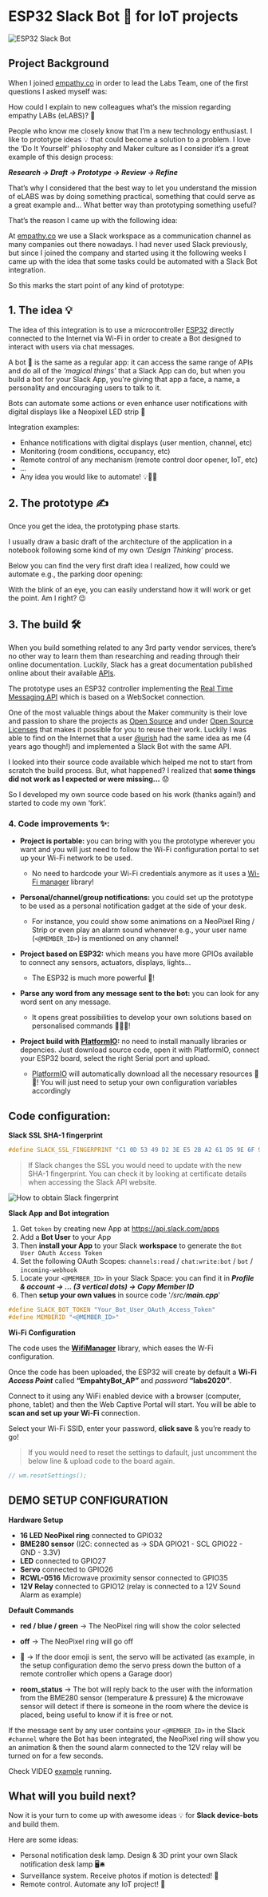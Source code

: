 # ESP32 Slack Bot 🤖 for IoT projects

![ESP32 Slack Bot](/img/Slack_bot.png)

## Project Background

When I joined [empathy.co](https://www.empathy.co/) in order to lead the Labs Team, one of the first questions I asked myself was: 

How could I explain to new colleagues what’s the mission regarding empathy LABs (eLABS)? 🤔

People who know me closely know that I’m a new technology enthusiast. I like to prototype ideas 💡 that could become a solution to a problem. I love the ‘Do It Yourself’ philosophy and Maker culture as I consider it’s a great example of this design process: 

***Research → Draft → Prototype → Review → Refine***

That’s why I considered that the best way to let you understand the mission of eLABS was by doing something practical, something that could serve as a great example and... What better way than prototyping something useful?

That’s the reason I came up with the following idea:

At [empathy.co](https://www.empathy.co/) we use a Slack workspace as a communication channel as many companies out there nowadays. I had never used Slack previously, but since I joined the company and started using it the following weeks I came up with the idea that some tasks could be automated with a Slack Bot integration.

So this marks the start point of any kind of prototype: 

## 1. The idea 💡

The idea of this integration is to use a microcontroller [ESP32](https://www.espressif.com/en/products/devkits/esp32-devkitc/overview) directly connected to the Internet via Wi-Fi in order to create a Bot designed to interact with users via chat messages. 

A bot 🤖 is the same as a regular app: it can access the same range of APIs and do all of the *‘magical things’* that a Slack App can do, but when you build a bot for your Slack App, you're giving that app a face, a name, a personality and encouraging users to talk to it.

Bots can automate some actions or even enhance user notifications with digital displays like a Neopixel LED strip 🌈

Integration examples:

* Enhance notifications with digital displays (user mention, channel, etc)
* Monitoring (room conditions, occupancy, etc)
* Remote control of any mechanism (remote control door opener, IoT, etc)
* ...
* Any idea you would like to automate! 💡🤔💭

## 2. The prototype ✍️

Once you get the idea, the prototyping phase starts. 

I usually draw a basic draft of the architecture of the application in a notebook following some kind of my own *‘Design Thinking’* process.

Below you can find the very first draft idea I realized, how could we automate e.g., the parking door opening:

With the blink of an eye, you can easily understand how it will work or get the point. Am I right? 😉

## 3. The build 🛠️

When you build something related to any 3rd party vendor services, there’s no other way to learn them than researching and reading through their online documentation. Luckily, Slack has a great documentation published online about their available [APIs](https://api.slack.com/start).

The prototype uses an ESP32 controller implementing the [Real Time Messaging API](https://api.slack.com/rtm) which is based on a WebSocket connection.

One of the most valuable things about the Maker community is their love and passion to share the projects as [Open Source](https://opensource.com/resources/what-open-source) and under [Open Source Licenses](https://opensource.org/licenses) that makes it possible for you to reuse their work. Luckily I was able to find on the Internet that a user [@urish](https://github.com/urish) had the same idea as me (4 years ago though!) and implemented a Slack Bot with the same API.

I looked into their source code available which helped me not to start from scratch the build process. But, what happened? I realized that **some things did not work as I expected or were missing…** 😟

So I developed my own source code based on his work (thanks again!) and started to code my own ‘fork’.

### 4. Code improvements ✨:

- **Project is portable:** you can bring with you the prototype wherever you want and you will just need to follow the Wi-Fi configuration portal to set up your Wi-Fi network to be used.

    - No need to hardcode your Wi-Fi credentials anymore as it uses a [Wi-Fi manager](https://github.com/tzapu/WiFiManager) library!

- **Personal/channel/group notifications:** you could set up the prototype to be used as a personal notification gadget at the side of your desk. 

    - For instance, you could show some animations on a NeoPixel Ring / Strip or even play an alarm sound whenever e.g., your user name (```<@MEMBER_ID>```) is mentioned on any channel!

- **Project based on ESP32:** which means you have more GPIOs available to connect any sensors, actuators, displays, lights...

    - The ESP32 is much more powerful 💪!

- **Parse any word from any message sent to the bot:** you can look for any word sent on any message. 

    - It opens great possibilities to develop your own solutions based on personalised commands 🤔💡💭!

- **Project build with [PlatformIO](https://platformio.org/):** no need to install manually libraries or depencies. Just download source code, open it with PlatformIO, connect your ESP32 board, select the right Serial port and upload.

    - [PlatformIO](https://docs.platformio.org/en/latest/integration/ide/vscode.html#installation) will automatically download all the necessary resources 🎩✨! You will just need to setup your own configuration variables accordingly


## Code configuration:

**Slack SSL SHA-1 fingerprint**

```cpp
#define SLACK_SSL_FINGERPRINT "C1 0D 53 49 D2 3E E5 2B A2 61 D5 9E 6F 99 0D 3D FD 8B B2 B3"
```
> If Slack changes the SSL you would need to update with the new SHA-1 fingerprint.
You can check it by looking at certificate details when accessing the Slack API website.

![How to obtain Slack fingerprint](/img/Slack_fingerprint.png)

**Slack App and Bot integration**

1) Get ```token``` by creating new App at https://api.slack.com/apps
2) Add a **Bot User** to your App
3) Then **install your App** to your Slack **workspace** to generate the ```Bot User OAuth Access Token```
4) Set the following OAuth Scopes: ```channels:read``` / ```chat:write:bot``` / ```bot``` / ```incoming-webhook```
5) Locate your ```<@MEMBER_ID>``` in your Slack Space: you can find it in ***Profile & account -> ... (3 vertical dots) -> Copy Member ID***
6) Then **setup your own values** in source code '*/src/**main.cpp***'

```cpp
#define SLACK_BOT_TOKEN "Your_Bot_User_OAuth_Access_Token"
#define MEMBERID "<@MEMBER_ID>"
```
**Wi-Fi Configuration**

The code uses the **[WifiManager](https://github.com/tzapu/WiFiManager)** library, which eases the W-Fi configuration.

Once the code has been uploaded, the ESP32 will create by default a **Wi-Fi *Access Point*** called **“EmpahtyBot_AP”** and *password* **“labs2020”**.

Connect to it using any WiFi enabled device with a browser (computer, phone, tablet) and then the Web Captive Portal will start. You will be able to **scan and set up your Wi-Fi** connection.

Select your Wi-Fi SSID, enter your password, **click save** & you’re ready to go!

> If you would need to reset the settings to dafault, just uncomment the below line & upload code to the board again.
```c++
// wm.resetSettings();
```

## DEMO SETUP CONFIGURATION

**Hardware Setup**

- **16 LED NeoPixel ring** connected to GPIO32
- **BME280 sensor** (I2C: connected as → SDA GPIO21 - SCL GPIO22 - GND - 3.3V)
- **LED** connected to GPIO27
- **Servo** connected to GPIO26
- **RCWL-0516** Microwave proximity sensor connected to GPIO35
- **12V Relay** connected to GPIO12 (relay is connected to a 12V Sound Alarm as example)

**Default Commands**

- **red / blue / green** →  The NeoPixel ring will show the color selected

- **off** →  The NeoPixel ring will go off

- **:door:** →  If the door emoji is sent, the servo will be activated (as example, in the setup configuration demo the servo press down the button of a remote controller which opens a Garage door)

 - **room_status** → The bot will reply back to the user with the information from the BME280 sensor (temperature & pressure) & the microwave sensor will detect if there is someone in the room where the device is placed, being useful to know if it is free or not.

If the message sent by any user contains your ```<@MEMBER_ID>``` in the Slack ```#channel``` where the Bot has been integrated, the NeoPixel ring will show you an animation & then the sound alarm connected to the 12V relay will be turned on for a few seconds.

Check VIDEO [example](https://twitter.com/AlexCorvis84/status/1251226999315738626?s=20) running.

## What will you build next?

Now it is your turn to come up with awesome ideas 💡 for **Slack device-bots** and build them. 

Here are some ideas:

- Personal notification desk lamp. Design & 3D print your own Slack notification desk lamp 🖥️🛎️
- Surveillance system. Receive photos if motion is detected! 📸
- Remote control. Automate any IoT project! 📡